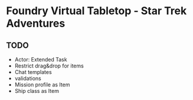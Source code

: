 # Foundry Virtual Tabletop - Star Trek Adventures


## TODO
* Actor: Extended Task
* Restrict drag&drop for items
* Chat templates
* validations
* Mission profile as Item
* Ship class as Item
